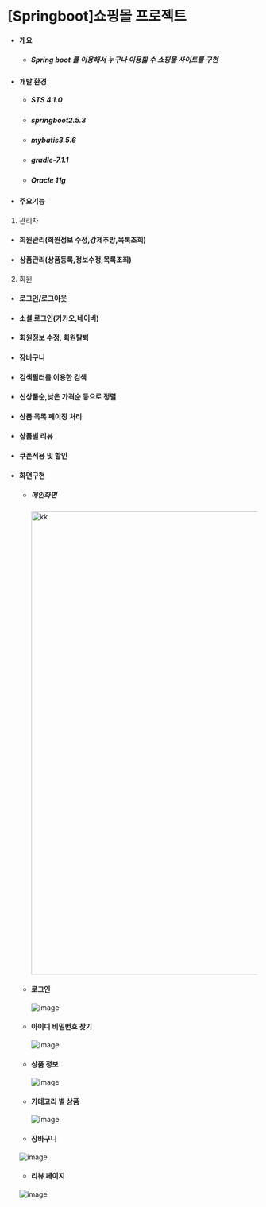 #  [Springboot]쇼핑몰 프로젝트
- #### 개요
  - ##### Spring boot 를 이용해서 누구나 이용핧 수 쇼핑몰 사이트를 구현
- #### 개발 환경
  - ##### STS 4.1.0
  - ##### springboot2.5.3
  - ##### mybatis3.5.6
  - ##### gradle-7.1.1
  - ##### Oracle 11g
- #### 주요기능
1. 관리자
  - #### 회원관리(회원정보 수정,강제추방,목록조회)
  - #### 상품관리(상품등록,정보수정,목록조회)
 
2. 회원

 - #### 로그인/로그아웃
 - #### 소셜 로그인(카카오,네이버)
 - #### 회원정보 수정, 회원탈퇴
 - #### 장바구니
 - #### 검색필터를 이용한 검색
 - #### 신상품순,낮은 가격순 등으로 정렬
 - #### 상품 목록 페이징 처리
 - #### 상품별 리뷰
 - #### 쿠폰적용 및 할인
 
- #### 화면구현

  - ##### 메인화면
    <img width="933" alt="kk" src="https://user-images.githubusercontent.com/66476875/131237312-f47e6d61-bda2-4466-92ac-b7e70e862eca.PNG">
    
  - #### 로그인
    ![image](https://user-images.githubusercontent.com/66476875/131237324-9582f2c8-55b7-4c3e-a272-23a1b14507bd.png)
    
  - #### 아이디 비밀번호 찾기
    ![image](https://user-images.githubusercontent.com/66476875/131237872-dffc4daf-08de-46d6-b5d4-7fa480a30a6c.png)
    
  - #### 상품 정보
    ![image](https://user-images.githubusercontent.com/66476875/131237566-168e887b-85fd-4e2e-9976-aa4270972109.png)

  - #### 카테고리 별 상품
    ![image](https://user-images.githubusercontent.com/66476875/131237600-37a0b8d7-0001-44c9-a4c0-0759dd3d757d.png)
   
   - #### 장바구니
    ![image](https://user-images.githubusercontent.com/66476875/131237521-09b0f6d6-8f28-476a-88ed-ad446b0a45d3.png)
    
   - #### 리뷰 페이지
    ![image](https://user-images.githubusercontent.com/66476875/131237818-725d5c64-7cbb-41ae-a8be-325f312c100c.png)

   




  

